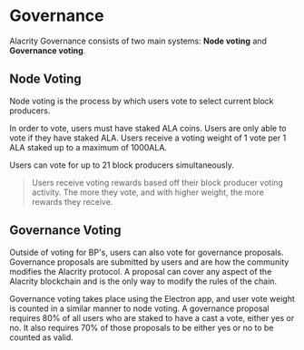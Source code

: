 # Governance
Alacrity Governance consists of two main systems: **Node voting** and **Governance voting**.

## Node Voting
Node voting is the process by which users vote to select current block producers.

In order to vote, users must have staked ALA coins. Users are only able to vote if they have staked ALA. Users receive a voting weight of 1 vote per 1 ALA staked up to a maximum of 1000ALA.

Users can vote for up to 21 block producers simultaneously.

> Users receive voting rewards based off their block producer voting activity. The more they vote, and with higher weight, the more rewards they receive.

## Governance Voting
Outside of voting for BP's, users can also vote for governance proposals. Governance proposals are submitted by users and are how the community modifies the Alacrity protocol. A proposal can cover any aspect of the Alacrity blockchain and is the only way to modify the rules of the chain.

Governance voting takes place using the Electron app, and user vote weight is counted in a similar manner to node voting. A governance proposal requires 80% of all users who are staked to have a cast a vote, either yes or no. It also requires 70% of those proposals to be either yes or no to be counted as valid.